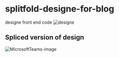 # splitfold-designe-for-blog
designe front end code
![designe](https://user-images.githubusercontent.com/92529075/211013374-a07432cd-1a72-4984-8bb3-b391f4ea7098.jpg)

## Spliced version of design
![MicrosoftTeams-image](https://user-images.githubusercontent.com/92529075/211013631-c9f7a14b-7243-44d7-8c8f-e5360247e365.png)
